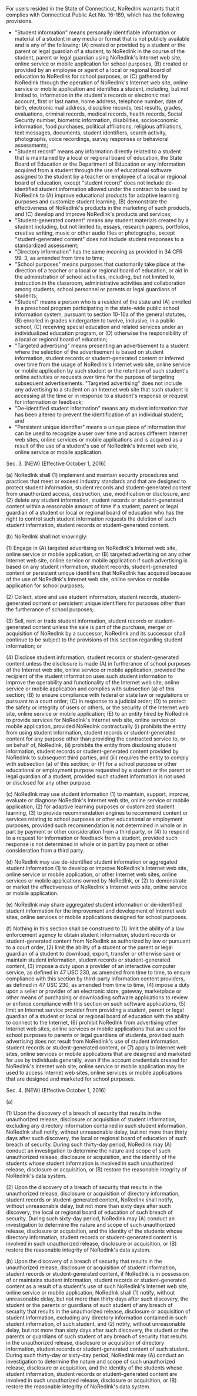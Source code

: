 For users resided in the State of Connecticut, NoRedInk warrants that it complies with Connecticut Public Act No. 16-189, which has the following provisions. 
* "Student information" means personally identifiable information or material of a student in any media or format that is not publicly available and is any of the following: (A) created or provided by a student or the parent or legal guardian of a student, to NoRedInk in the course of the student, parent or legal guardian using NoRedInk's Internet web site, online service or mobile application for school purposes, (B) created or provided by an employee or agent of a local or regional board of education to NoRedInk for school purposes, or (C) gathered by NoRedInk through the operation of NoRedInk's Internet web site, online service or mobile application and identifies a student, including, but not limited to, information in the student's records or electronic mail account, first or last name, home address, telephone number, date of birth, electronic mail address, discipline records, test results, grades, evaluations, criminal records, medical records, health records, Social Security number, biometric information, disabilities, socioeconomic information, food purchases, political affiliations, religious affiliations, text messages, documents, student identifiers, search activity, photographs, voice recordings, survey responses or behavioral assessments;
* "Student record" means any information directly related to a student that is maintained by a local or regional board of education, the State Board of Education or the Department of Education or any information acquired from a student through the use of educational software assigned to the student by a teacher or employee of a local or regional board of education, except "student record" does not include de-identified student information allowed under the contract to be used by NoRedInk to (A) improve educational products for adaptive learning purposes and customize student learning, (B) demonstrate the effectiveness of NoRedInk's products in the marketing of such products, and (C) develop and improve NoRedInk's products and services;
* "Student-generated content" means any student materials created by a student including, but not limited to, essays, research papers, portfolios, creative writing, music or other audio files or photographs, except "student-generated content" does not include student responses to a standardized assessment;
* "Directory information" has the same meaning as provided in 34 CFR 99. 3, as amended from time to time;
* "School purposes" means purposes that customarily take place at the direction of a teacher or a local or regional board of education, or aid in the administration of school activities, including, but not limited to, instruction in the classroom, administrative activities and collaboration among students, school personnel or parents or legal guardians of students;
* "Student" means a person who is a resident of the state and (A) enrolled in a preschool program participating in the state-wide public school information system, pursuant to section 10-10a of the general statutes, (B) enrolled in grades kindergarten to twelve, inclusive, in a public school, (C) receiving special education and related services under an individualized education program, or (D) otherwise the responsibility of a local or regional board of education;
* "Targeted advertising" means presenting an advertisement to a student where the selection of the advertisement is based on student information, student records or student-generated content or inferred over time from the usage of NoRedInk's Internet web site, online service or mobile application by such student or the retention of such student's online activities or requests over time for the purpose of targeting subsequent advertisements. "Targeted advertising" does not include any advertising to a student on an Internet web site that such student is accessing at the time or in response to a student's response or request for information or feedback;
* "De-identified student information" means any student information that has been altered to prevent the identification of an individual student; and
* "Persistent unique identifier" means a unique piece of information that can be used to recognize a user over time and across different Internet web sites, online services or mobile applications and is acquired as a result of the use of a student's use of NoRedInk's Internet web site, online service or mobile application.

Sec. 3. (NEW) (Effective October 1, 2016) 

(a) NoRedInk shall (1) implement and maintain security procedures and practices that meet or exceed industry standards and that are designed to protect student information, student records and student-generated content from unauthorized access, destruction, use, modification or disclosure, and (2) delete any student information, student records or student-generated content within a reasonable amount of time if a student, parent or legal guardian of a student or local or regional board of education who has the right to control such student information requests the deletion of such student information, student records or student-generated content.

(b) NoRedInk shall not knowingly:

(1) Engage in (A) targeted advertising on NoRedInk's Internet web site, online service or mobile application, or (B) targeted advertising on any other Internet web site, online service or mobile application if such advertising is based on any student information, student records, student-generated content or persistent unique identifiers that NoRedInk has acquired because of the use of NoRedInk's Internet web site, online service or mobile application for school purposes;

(2) Collect, store and use student information, student records, student-generated content or persistent unique identifiers for purposes other than the furtherance of school purposes;

(3) Sell, rent or trade student information, student records or student-generated content unless the sale is part of the purchase, merger or acquisition of NoRedInk by a successor, NoRedInk and its successor shall continue to be subject to the provisions of this section regarding student information; or

(4) Disclose student information, student records or student-generated content unless the disclosure is made (A) in furtherance of school purposes of the Internet web site, online service or mobile application, provided the recipient of the student information uses such student information to improve the operability and functionality of the Internet web site, online service or mobile application and complies with subsection (a) of this section; (B) to ensure compliance with federal or state law or regulations or pursuant to a court order; (C) in response to a judicial order; (D) to protect the safety or integrity of users or others, or the security of the Internet web site, online service or mobile application; (E) to an entity hired by NoRedInk to provide services for NoRedInk's Internet web site, online service or mobile application, provided NoRedInk contractually (i) prohibits the entity from using student information, student records or student-generated content for any purpose other than providing the contracted service to, or on behalf of, NoRedInk, (ii) prohibits the entity from disclosing student information, student records or student-generated content provided by NoRedInk to subsequent third parties, and (iii) requires the entity to comply with subsection (a) of this section; or (F) for a school purpose or other educational or employment purpose requested by a student or the parent or legal guardian of a student, provided such student information is not used or disclosed for any other purpose.

(c) NoRedInk may use student information (1) to maintain, support, improve, evaluate or diagnose NoRedInk's Internet web site, online service or mobile application, (2) for adaptive learning purposes or customized student learning, (3) to provide recommendation engines to recommend content or services relating to school purposes or other educational or employment purposes, provided such recommendation is not determined in whole or in part by payment or other consideration from a third party, or (4) to respond to a request for information or feedback from a student, provided such response is not determined in whole or in part by payment or other consideration from a third party.

(d) NoRedInk may use de-identified student information or aggregated student information (1) to develop or improve NoRedInk's Internet web site, online service or mobile application, or other Internet web sites, online services or mobile applications owned by NoRedInk, or (2) to demonstrate or market the effectiveness of NoRedInk's Internet web site, online service or mobile application.

(e) NoRedInk may share aggregated student information or de-identified student information for the improvement and development of Internet web sites, online services or mobile applications designed for school purposes.

(f) Nothing in this section shall be construed to (1) limit the ability of a law enforcement agency to obtain student information, student records or student-generated content from NoRedInk as authorized by law or pursuant to a court order, (2) limit the ability of a student or the parent or legal guardian of a student to download, export, transfer or otherwise save or maintain student information, student records or student-generated content, (3) impose a duty upon a provider of an interactive computer service, as defined in 47 USC 230, as amended from time to time, to ensure compliance with this section by third-party information content providers, as defined in 47 USC 230, as amended from time to time, (4) impose a duty upon a seller or provider of an electronic store, gateway, marketplace or other means of purchasing or downloading software applications to review or enforce compliance with this section on such software applications, (5) limit an Internet service provider from providing a student, parent or legal guardian of a student or local or regional board of education with the ability to connect to the Internet, (6) prohibit NoRedInk from advertising other Internet web sites, online services or mobile applications that are used for school purposes to parents or legal guardians of students, provided such advertising does not result from NoRedInk's use of student information, student records or student-generated content, or (7) apply to Internet web sites, online services or mobile applications that are designed and marketed for use by individuals generally, even if the account credentials created for NoRedInk's Internet web site, online service or mobile application may be used to access Internet web sites, online services or mobile applications that are designed and marketed for school purposes.

Sec. 4. (NEW) (Effective October 1, 2016) 

(a) 

  (1) Upon the discovery of a breach of security that results in the unauthorized release, disclosure or acquisition of student information, excluding any directory information contained in such student information, NoRedInk shall notify, without unreasonable delay, but not more than thirty days after such discovery, the local or regional board of education of such breach of security. During such thirty-day period, NoRedInk may (A) conduct an investigation to determine the nature and scope of such unauthorized release, disclosure or acquisition, and the identity of the students whose student information is involved in such unauthorized release, disclosure or acquisition, or (B) restore the reasonable integrity of NoRedInk's data system.
  
  (2) Upon the discovery of a breach of security that results in the unauthorized release, disclosure or acquisition of directory information, student records or student-generated content, NoRedInk shall notify, without unreasonable delay, but not more than sixty days after such discovery, the local or regional board of education of such breach of security. During such sixty-day period, NoRedInk may (A) conduct an investigation to determine the nature and scope of such unauthorized release, disclosure or acquisition, and the identity of the students whose directory information, student records or student-generated content is involved in such unauthorized release, disclosure or acquisition, or (B) restore the reasonable integrity of NoRedInk's data system.

(b) Upon the discovery of a breach of security that results in the unauthorized release, disclosure or acquisition of student information, student records or student-generated content, if NoRedInk is in possession of or maintains student information, student records or student-generated content as a result of a student's use of such NoRedInk's Internet web site, online service or mobile application, NoRedInk shall (1) notify, without unreasonable delay, but not more than thirty days after such discovery, the student or the parents or guardians of such student of any breach of security that results in the unauthorized release, disclosure or acquisition of student information, excluding any directory information contained in such student information, of such student, and (2) notify, without unreasonable delay, but not more than sixty days after such discovery, the student or the parents or guardians of such student of any breach of security that results in the unauthorized release, disclosure or acquisition of directory information, student records or student-generated content of such student. During such thirty-day or sixty-day period, NoRedInk may (A) conduct an investigation to determine the nature and scope of such unauthorized release, disclosure or acquisition, and the identity of the students whose student information, student records or student-generated content are involved in such unauthorized release, disclosure or acquisition, or (B) restore the reasonable integrity of NoRedInk's data system.

